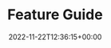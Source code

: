 ---
weight: 210
title: "Feature Guide"
description: "A Guide to Using Lotus Docs' Features."
icon: celebration
lead: ""
date: 2022-11-22T12:36:15+00:00
lastmod: 2022-11-22T12:36:15+00:00
draft: true
images: []
---